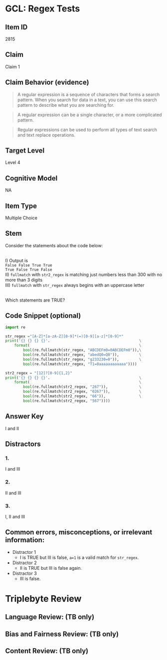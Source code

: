 # GCL: Regex Tests

## Item ID
2815

## Claim
Claim 1

## Claim Behavior (evidence)
> A regular expression is a sequence of characters that forms a search pattern. When you search for data in a text, you can use this search pattern to describe what you are searching for.

> A regular expression can be a single character, or a more complicated pattern.

> Regular expressions can be used to perform all types of text search and text replace operations.

## Target Level 
Level 4

## Cognitive Model
NA

## Item Type
Multiple Choice

## Stem
Consider the statements about the code below:<br><br>

I) Output is<br>
`False False True True`<br>
`True False True False`<br>
II) `fullmatch` with `str2_regex` is matching just numbers less than 300 with no more than 3 digits<br>
III) `fullmatch` with `str_regex` always begins with an uppercase letter<br><br>

Which statements are TRUE?

## Code Snippet (optional)
```python
import re

str_regex ="[A-Z]*[a-zA-Z][0-9]*(=)[0-9][a-z]*[0-9]*"
print('{} {} {} {}'.                                        \
    format(                                                 \
        bool(re.fullmatch(str_regex, "ABCDEFm0=0ABCDEFm0")),\
        bool(re.fullmatch(str_regex, "abedQ0=Q0")),         \
        bool(re.fullmatch(str_regex, "g233230=0")),         \
        bool(re.fullmatch(str_regex, "T1=8aaaaaaaaaaaa"))))

str2_regex = "[12]?[0-9]{1,2}"
print('{} {} {} {}'.                                        \
    format(                                                 \
        bool(re.fullmatch(str2_regex, "267")),              \
        bool(re.fullmatch(str2_regex, "0267")),             \
        bool(re.fullmatch(str2_regex, "66")),               \
        bool(re.fullmatch(str2_regex, "567"))))            
```

## Answer Key
I and II

## Distractors

### 1.
I and III

### 2.
II and III

### 3.
I, II and III


## Common errors, misconceptions, or irrelevant information:
- Distractor 1
    - I is TRUE but III is false, `a=1` is a valid match for `str_regex`.
- Distractor 2
    - II is TRUE but III is false again.
- Distractor 3
    - III is false.

# Triplebyte Review


## Language Review: (TB only)


## Bias and Fairness Review: (TB only)


## Content Review: (TB only)

